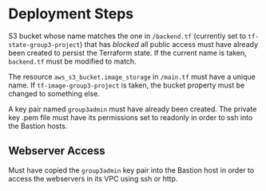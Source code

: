 # Deployment Steps

S3 bucket whose name matches the one in `/backend.tf` (currently set to `tf-state-group3-project`) that has *blocked* all public access must have already been created to persist the Terraform state. If the current name is taken, `backend.tf` must be modified to match.

The resource `aws_s3_bucket.image_storage` in `/main.tf` must have a unique name. If `tf-image-group3-project` is taken, the bucket property must be changed to something else.

A key pair named `group3admin` must have already been created. The private key .pem file must have its permissions set to readonly in order to ssh into the Bastion hosts.

## Webserver Access
Must have copied the `group3admin` key pair into the Bastion host in order to access the webservers in its VPC using ssh or http.
